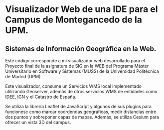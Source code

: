 # Visualizador Web de una IDE para el Campus de Montegancedo de la UPM.
## Sistemas de Información Geográfica en la Web. 

Este código corresponde a mi visualizador web desarrollado para el Proyecto final de la asignatura de SIG en la WEB del Programa Máster Universitario en Software y Sistemas (MUSS) de la Universidad Politécnica de Madrid (UPM). 

Este visualizador, consume un Servicios WMS local implementado utilizando Geoserver, además de otros servicios WMS de entidades como IDEE, IGN y el Catastro de España. 

Se utiliza la librería Leaflet de JavaScript y algunos de sus plugins para funcionesc como marcar coordendas geográficas, medir distancias entre dos puntos y sobreponer capas de mapas. 
Además, se utiliza Cesium para ofrecer un vista 3D del campus. 

